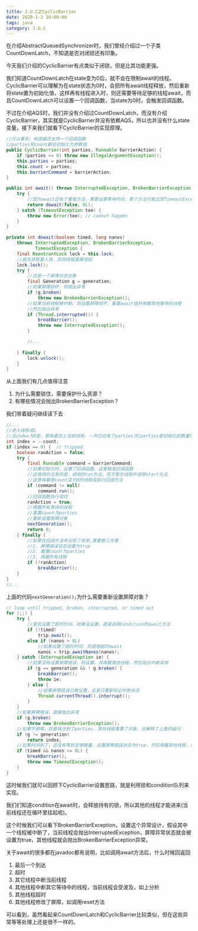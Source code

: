 ```yaml
---
title: J.U.C之CyclicBarrier
date: 2020-1-3 18:00:00
tags: java
category: J.U.C
---
```


在介绍AbstractQueuedSynchronizer时，我们曾经介绍过一个子类CountDownLatch，不知道是否对闭锁还有印象。

今天我们介绍的CyclicBarrier有点类似于闭锁，但是比其功能更强。

我们知道CountDownLatch在state变为0后，就不会在限制await的线程。CyclicBarrier可以理解为在state状态为0时，会把所有await线程释放，然后重新将state置为初始化值，这样再有线程进入时，则还需要等待足够的线程await，而且CountDownLatch可以设置一个回调函数，当state为0时，会触发回调函数。

不过在介绍AQS时，我们并没有介绍过CountDownLatch，而没有介绍CyclicBarrier，其实就是CyclicBarrier并没有依赖AQS，所以也并没有什么state变量，接下来我们就看下CyclicBarrier的实现原理。

<!--more-->

```java
//可以看到，构造器还支持一个回调函数
//parties和count都会初始化为参数值
public CyclicBarrier(int parties, Runnable barrierAction) {
	if (parties <= 0) throw new IllegalArgumentException();
	this.parties = parties;
	this.count = parties;
	this.barrierCommand = barrierAction;
}
```

```java
public int await() throws InterruptedException, BrokenBarrierException {
	try {
		//因为await还有个重载方法，需要设置等待时间，那个方法可能出现TimeoutException
		return dowait(false, 0L);
	} catch (TimeoutException toe) {
		throw new Error(toe); // cannot happen
	}
}
```

```java
private int dowait(boolean timed, long nanos)
	throws InterruptedException, BrokenBarrierException,
		   TimeoutException {
	final ReentrantLock lock = this.lock;
	//首先获取重入锁，否则线程直接挂起
	lock.lock();
	try {
		//这是一个屏障状态对象
		final Generation g = generation;
		//如果屏障损坏，则抛出异常
		if (g.broken)
			throw new BrokenBarrierException();
		//如果当前线程被中断，则设置屏障损坏，重置await值并唤醒其他等待的线程
		//然后抛出异常
		if (Thread.interrupted()) {
			breakBarrier();
			throw new InterruptedException();
		}

		//...
		
	} finally {
		lock.unlock();
	}
}
```
从上面我们有几点值得注意
1. 为什么需要锁住，需要保护什么资源？
2. 有哪些情况会抛出BrokenBarrierException？

我们带着疑问继续读下去

```java
//...
//进入线程减1
//当index为0是，意味着加上当前线程，一共已经有了parties次(parties是初始化的数量)
int index = --count;
if (index == 0) {  // tripped
	boolean ranAction = false;
	try {
		final Runnable command = barrierCommand;
		//如果初始化时，设置了回调函数，这里触发回调函数
		//这值得的注意的是，调用的run方法，而不是在线程中调用start方法
		//这意味着使count变为0的线程会执行回调方法
		if (command != null)
			command.run();
		//回调函数执行成功
		ranAction = true;
		//唤醒所有等待的线程
		//重置count为parties
		//重新设置屏障对象
		nextGeneration();
		return 0;
	} finally {
		//如果在回调方法中出现了异常,需要做三件事
		//1. 屏障错误状态设置为true
		//2. 重置count为parties
		//3. 唤醒所有线程
		if (!ranAction)
			breakBarrier();
	}
}
//...
```

上面的代码`nextGeneration();`为什么需要重新设置屏障对象？

```java
// loop until tripped, broken, interrupted, or timed out
for (;;) {
	try {
		//是否设置了超时时间，如果没设置，直接调用Condition的await方法
		if (!timed)
			trip.await();
		else if (nanos > 0L)
			//如果设置了超时时间，则调用超时await
			nanos = trip.awaitNanos(nanos);
	} catch (InterruptedException ie) {
		//如果没有设置屏障错误，则设置，并唤醒其他线程，然后抛出中断异常
		if (g == generation && ! g.broken) {
			breakBarrier();
			throw ie;
		} else {
			//如果屏障错误已被设置，这里只重新标记中断状态
			Thread.currentThread().interrupt();
		}
	}
	//如果屏障错误，直接抛出异常
	if (g.broken)
		throw new BrokenBarrierException();
	//如果不相等，则意味达到了parties，其他线程重置了对象，也解释了上面的疑问
	if (g != generation)
		return index;
	//如果时间到了，还没有等到足够数量，设置屏障错误状态为true，然后唤醒其他线程，然后抛出超时异常
	if (timed && nanos <= 0L) {
		breakBarrier();
		throw new TimeoutException();
	}
}
```

这时候我们就可以回顾下CyclicBarrier设置思路，就是利用锁和condition队列来实现。

我们们知道condition在await时，会释放持有的锁，所以其他的线程才能进来(当前线程还在循环里挂起呢)。


这个时候我们可以看下BrokenBarrierException，设置这个异常设计，假设其中一个线程被中断了，当前线程会抛出InterruptedException，屏障异常状态就会被设置为true，其他线程就会抛出BrokenBarrierException异常。

关于await的很多都在javadoc都有说明，比如调用await方法后，什么时候回返回

1. 最后一个到达
2. 超时
3. 其它线程中断当前线程
4. 其他线程中断其它等待中的线程，当前线程会受波及，如上分析
5. 其他线程超时
6. 其他线程修改了屏障，如调用reset方法

可以看到，虽然看起来CountDownLatch和CyclicBarrier比较类似，但在这些异常等等处理上还是很不一样的。